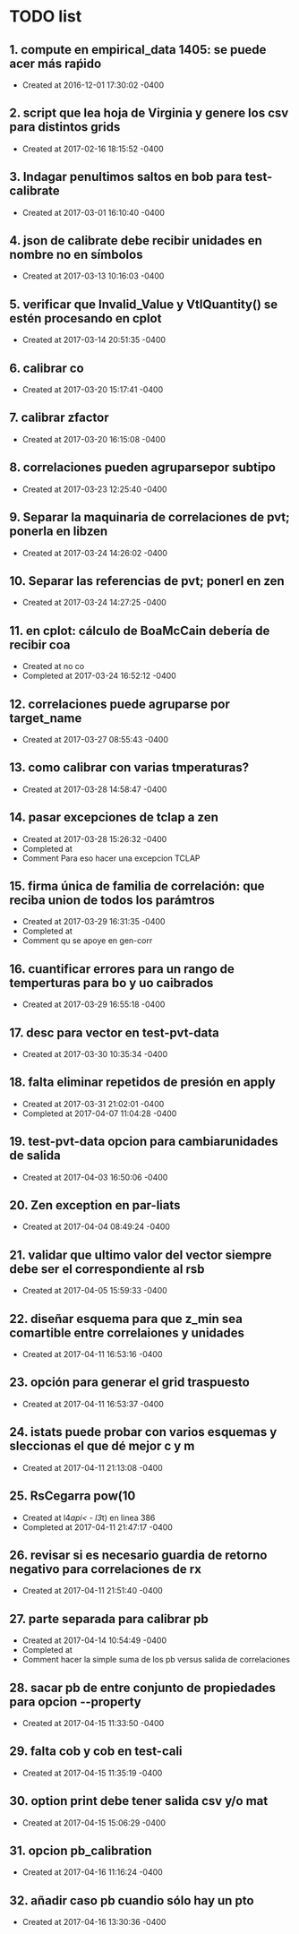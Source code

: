 # TODO list
## 1. compute en empirical_data 1405: se puede acer más raṕido
- Created at   2016-12-01 17:30:02 -0400

## 2. script que lea hoja de Virginia y genere los csv para distintos grids
- Created at   2017-02-16 18:15:52 -0400

## 3. Indagar penultimos saltos en bob para test-calibrate
- Created at   2017-03-01 16:10:40 -0400

## 4. json de calibrate debe recibir unidades en nombre no en símbolos
- Created at   2017-03-13 10:16:03 -0400

## 5. verificar que Invalid_Value y VtlQuantity() se estén procesando en cplot
- Created at   2017-03-14 20:51:35 -0400

## 6. calibrar co
- Created at   2017-03-20 15:17:41 -0400

## 7. calibrar zfactor
- Created at   2017-03-20 16:15:08 -0400

## 8. correlaciones pueden agruparsepor subtipo
- Created at   2017-03-23 12:25:40 -0400

## 9. Separar la maquinaria de correlaciones de pvt; ponerla en libzen
- Created at   2017-03-24 14:26:02 -0400

## 10. Separar las referencias de pvt; ponerl en zen
- Created at   2017-03-24 14:27:25 -0400

## 11. en cplot: cálculo de BoaMcCain debería de recibir coa
- Created at    no co
- Completed at 2017-03-24 16:52:12 -0400

## 12. correlaciones puede agruparse por target_name
- Created at   2017-03-27 08:55:43 -0400

## 13. como calibrar con varias tmperaturas?
- Created at   2017-03-28 14:58:47 -0400

## 14. pasar excepciones de tclap a zen
- Created at   2017-03-28 15:26:32 -0400
- Completed at 
- Comment      Para eso hacer una excepcion TCLAP

## 15. firma única de familia de correlación: que reciba union de todos los parámtros
- Created at   2017-03-29 16:31:35 -0400
- Completed at 
- Comment      qu se apoye en gen-corr

## 16. cuantificar errores para un rango de temperturas para bo y uo caibrados
- Created at   2017-03-29 16:55:18 -0400

## 17. desc para vector en test-pvt-data
- Created at   2017-03-30 10:35:34 -0400

## 18. falta eliminar repetidos de presión en apply
- Created at   2017-03-31 21:02:01 -0400
- Completed at 2017-04-07 11:04:28 -0400

## 19. test-pvt-data opcion para cambiarunidades de salida
- Created at   2017-04-03 16:50:06 -0400

## 20. Zen exception en par-liats
- Created at   2017-04-04 08:49:24 -0400

## 21. validar que ultimo valor del vector siempre debe ser el correspondiente al rsb
- Created at   2017-04-05 15:59:33 -0400

## 22. diseñar esquema para que z_min sea comartible entre correlaiones y unidades
- Created at   2017-04-11 16:53:16 -0400

## 23. opción para generar el grid traspuesto
- Created at   2017-04-11 16:53:37 -0400

## 24. istats puede probar con varios esquemas y sleccionas el que dé mejor c y m
- Created at   2017-04-11 21:13:08 -0400

## 25. RsCegarra pow(10
- Created at    l4*api< - l3*t) en linea 386
- Completed at 2017-04-11 21:47:17 -0400

## 26. revisar si es necesario guardia de retorno negativo para correlaciones de rx
- Created at   2017-04-11 21:51:40 -0400

## 27. parte separada para calibrar pb
- Created at   2017-04-14 10:54:49 -0400
- Completed at 
- Comment      hacer la simple suma de los pb versus salida de correlaciones

## 28. sacar pb de entre conjunto de propiedades para opcion --property
- Created at   2017-04-15 11:33:50 -0400

## 29. falta cob y cob en test-cali
- Created at   2017-04-15 11:35:19 -0400

## 30. option print debe tener salida csv y/o mat
- Created at   2017-04-15 15:06:29 -0400

## 31. opcion pb_calibration
- Created at   2017-04-16 11:16:24 -0400

## 32. añadir caso pb cuandio sólo hay un pto
- Created at   2017-04-16 13:30:36 -0400

